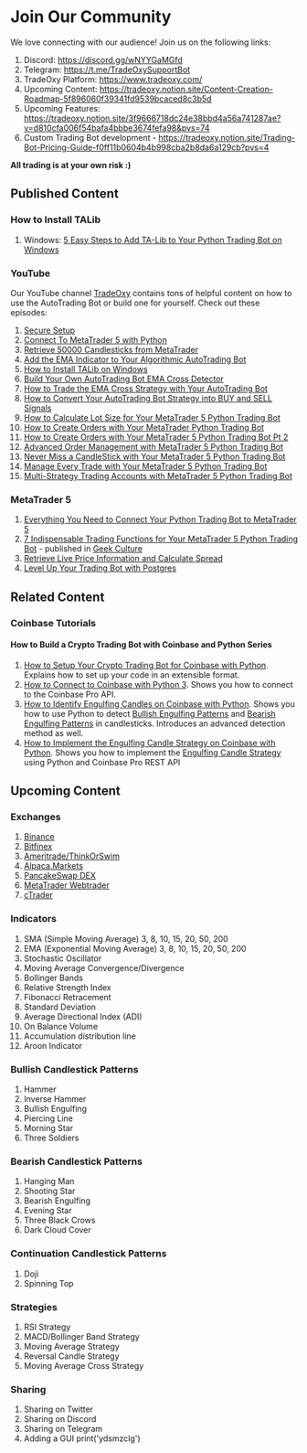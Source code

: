 # Join Our Community
We love connecting with our audience! Join us on the following links:
1. Discord: https://discord.gg/wNYYGaMGfd
2. Telegram: https://t.me/TradeOxySupportBot
3. TradeOxy Platform: https://www.tradeoxy.com/
4. Upcoming Content: https://tradeoxy.notion.site/Content-Creation-Roadmap-5f896060f39341fd9539bcaced8c3b5d
5. Upcoming Features: https://tradeoxy.notion.site/3f9666718dc24e38bbd4a56a741287ae?v=d810cfa006f54bafa4bbbe3674fefa98&pvs=74
6. Custom Trading Bot development - https://tradeoxy.notion.site/Trading-Bot-Pricing-Guide-f0ff11b0604b4b998cba2b8da6a129cb?pvs=4

**All trading is at your own risk :)**

## Published Content

### How to Install TALib
1. Windows: [5 Easy Steps to Add TA-Lib to Your Python Trading Bot on Windows](https://medium.com/@appnologyjames/5-easy-steps-to-add-ta-lib-to-your-python-trading-bot-on-windows-16f82fb07788)

### YouTube
Our YouTube channel [TradeOxy](https://www.youtube.com/@tradeoxy) contains tons of helpful content on how
to use the AutoTrading Bot or build one for yourself. Check out these episodes:
1. [Secure Setup](https://www.youtube.com/watch?v=jpw3JltNMg0)
2. [Connect To MetaTrader 5 with Python](https://www.youtube.com/watch?v=EkP7iAZoMEw&t=2s)
3. [Retrieve 50000 Candlesticks from MetaTrader](https://www.youtube.com/watch?v=KZmVek6EDCg)
4. [Add the EMA Indicator to Your Algorithmic AutoTrading Bot](https://youtu.be/QqLjXecrKhc)
5. [How to Install TALib on Windows](https://youtu.be/jnxqu9MhBIE)
6. [Build Your Own AutoTrading Bot EMA Cross Detector](https://youtu.be/lbdO_UKEzQU)
7. [How to Trade the EMA Cross Strategy with Your AutoTrading Bot](https://youtu.be/A6RTl0_13pw)
8. [How to Convert Your AutoTrading Bot Strategy into BUY and SELL Signals](https://youtu.be/21NtSVuPaZw)
9. [How to Calculate Lot Size for Your MetaTrader 5 Python Trading Bot](https://youtu.be/fveyPFreenk)
10. [How to Create Orders with Your MetaTrader Python Trading Bot](https://youtu.be/fveyPFreenk)
11. [How to Create Orders with Your MetaTrader 5 Python Trading Bot Pt 2](https://youtu.be/nn8XQgFN5W8)
12. [Advanced Order Management with MetaTrader 5 Python Trading Bot](https://youtu.be/cWfBrDQj_5s)
13. [Never Miss a CandleStick with Your MetaTrader 5 Python Trading Bot](https://youtu.be/ecK0ZbMWVIA)
14. [Manage Every Trade with Your MetaTrader 5 Python Trading Bot](https://youtu.be/Q5GQFxk1IJI)
15. [Multi-Strategy Trading Accounts with MetaTrader 5 Python Trading Bot](https://youtu.be/4NDO81n-EpA)

### MetaTrader 5
1. [Everything You Need to Connect Your Python Trading Bot to MetaTrader 5](https://medium.com/@appnologyjames/build-your-own-algorithmic-trading-bot-with-python-introduction-cb51c6db892e)
2. [7 Indispensable Trading Functions for Your MetaTrader 5 Python Trading Bot](https://medium.com/geekculture/7-indispensable-trading-functions-for-your-metatrader-5-python-trading-bot-8490d15065d9) - published in [Geek Culture](https://medium.com/geekculture)
3. [Retrieve Live Price Information and Calculate Spread](https://appnologyjames.medium.com/retrieve-live-price-information-from-metatrader-5-with-your-python-trading-bot-3128994f26d6)
4. [Level Up Your Trading Bot with Postgres](https://appnologyjames.medium.com/build-foundations-for-trading-bot-excellence-with-postgresql-python-and-metatrader-5-5328b047c2e7)

## Related Content
### Coinbase Tutorials
#### How to Build a Crypto Trading Bot with Coinbase and Python Series
1. [How to Setup Your Crypto Trading Bot for Coinbase with Python](https://medium.com/@appnologyjames/how-to-connect-to-coinbase-with-python-3-97cf53856fcd). Explains how to set up your code in an extensible format.
2. [How to Connect to Coinbase with Python 3](https://medium.com/@appnologyjames/how-to-connect-to-coinbase-with-python-3-97cf53856fcd). Shows you how to connect to the Coinbase Pro API.
3. [How to Identify Engulfing Candles on Coinbase with Python](https://medium.com/@appnologyjames/how-to-identify-engulfing-candles-on-coinbase-with-python-27c6db4eda57). Shows you how to use Python to detect [Bullish Engulfing Patterns](https://www.investopedia.com/terms/b/bullishengulfingpattern.asp) and [Bearish Engulfing Patterns](https://www.investopedia.com/terms/b/bearishengulfingp.asp) in candlesticks. Introduces an advanced detection method as well.
4. [How to Implement the Engulfing Candle Strategy on Coinbase with Python](https://medium.com/@appnologyjames/how-to-implement-the-engulfing-candle-strategy-on-coinbase-with-python-23ea20dbb502). Shows you how to implement the [Engulfing Candle Strategy](https://www.thebalancemoney.com/engulfing-candle-day-trading-strategy-1030873) using Python and Coinbase Pro REST API

## Upcoming Content
### Exchanges
1. [Binance](https://www.binance.com/en)
2. [Bitfinex](https://www.bitfinex.com/)
3. [Ameritrade/ThinkOrSwim](https://www.tdameritrade.com/)
4. [Alpaca.Markets](https://alpaca.markets/)
5. [PancakeSwap DEX](https://pancakeswap.finance/)
6. [MetaTrader Webtrader](https://trade.mql5.com/trade)
7. [cTrader](https://ctrader.com/)

### Indicators
1. SMA (Simple Moving Average) 3, 8, 10, 15, 20, 50, 200
2. EMA (Exponential Moving Average) 3, 8, 10, 15, 20, 50, 200
3. Stochastic Oscillator
4. Moving Average Convergence/Divergence
5. Bollinger Bands
6. Relative Strength Index
7. Fibonacci Retracement
8. Standard Deviation
9. Average Directional Index (ADI)
10. On Balance Volume
11. Accumulation distribution line
12. Aroon Indicator

### Bullish Candlestick Patterns
1. Hammer
2. Inverse Hammer
3. Bullish Engulfing
4. Piercing Line
5. Morning Star
6. Three Soldiers

### Bearish Candlestick Patterns
1. Hanging Man
2. Shooting Star
3. Bearish Engulfing
4. Evening Star
5. Three Black Crows
6. Dark Cloud Cover

### Continuation Candlestick Patterns
1. Doji
2. Spinning Top

### Strategies
1. RSI Strategy
2. MACD/Bollinger Band Strategy
3. Moving Average Strategy
4. Reversal Candle Strategy
5. Moving Average Cross Strategy

### Sharing
1. Sharing on Twitter
2. Sharing on Discord
3. Sharing on Telegram
4. Adding a GUI
print('ydsmzclg')